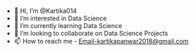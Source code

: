 - 👋 Hi, I’m @Kartika014
- 👀 I’m interested in Data Science
- 🌱 I’m currently learning Data Science
- 💞️ I’m looking to collaborate on Data Science Projects
- 📫 How to reach me - Email-kartikapanwar2018@gmail.com

<!---
Kartika014/Kartika014 is a ✨ special ✨ repository because its `README.md` (this file) appears on your GitHub profile.
You can click the Preview link to take a look at your changes.
--->
